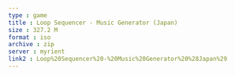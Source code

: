```yaml
---
type : game
title : Loop Sequencer - Music Generator (Japan)
size : 327.2 M
format : iso
archive : zip
server : myrient
link2 : Loop%20Sequencer%20-%20Music%20Generator%20%28Japan%29
---
```

